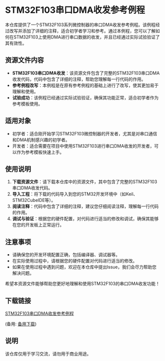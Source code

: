 # STM32F103串口DMA收发参考例程

本仓库提供了一个STM32F103系列微控制器的串口DMA收发参考例程。该例程经过改写并添加了详细的注释，适合初学者学习和参考。通过本例程，您可以了解如何在STM32F103上使用DMA进行串口数据的收发，并且已经通过实际试验验证了其有效性。

## 资源文件内容

- **STM32F103串口DMA收发**：该资源文件包含了完整的STM32F103串口DMA收发代码，代码中包含了详细的注释，帮助您理解每一行代码的作用。
- **参考例程改写**：本例程是在原有参考例程的基础上进行了改写，使其更加易于理解和使用。
- **试验成功**：该例程已经通过实际试验验证，确保其功能正常，适合初学者作为参考模板使用。

## 适用对象

- 初学者：适合刚开始学习STM32F103微控制器的开发者，尤其是对串口通信和DMA机制感兴趣的初学者。
- 开发者：适合需要在项目中使用STM32F103进行串口DMA收发的开发者，可以作为参考模板快速上手。

## 使用说明

1. **下载资源文件**：请下载本仓库中的资源文件，其中包含了完整的STM32F103串口DMA收发代码。
2. **导入工程**：将下载的代码导入到您的STM32开发环境中（如Keil、STM32CubeIDE等）。
3. **阅读注释**：代码中包含了详细的注释，建议您仔细阅读注释，理解每一行代码的作用。
4. **调试与验证**：根据您的硬件配置，对代码进行适当的修改和调试，确保其能够在您的开发板上正常运行。

## 注意事项

- 请确保您的开发环境配置正确，包括编译器、调试器等。
- 在实际使用过程中，请根据您的硬件配置对代码进行适当的修改。
- 如果在使用过程中遇到问题，欢迎在本仓库中提出Issue，我们会尽力帮助您解决问题。

希望本资源文件能够帮助您更好地理解和使用STM32F103的串口DMA收发功能！

## 下载链接
[STM32F103串口DMA收发参考例程](https://pan.quark.cn/s/86d859a02769) 

(备用: [备用下载](https://pan.baidu.com/s/1ZrYMk4wKGL_nt04rhrs4Mw?pwd=1234))

## 说明

该仓库仅用于学习交流，请勿用于商业用途。
